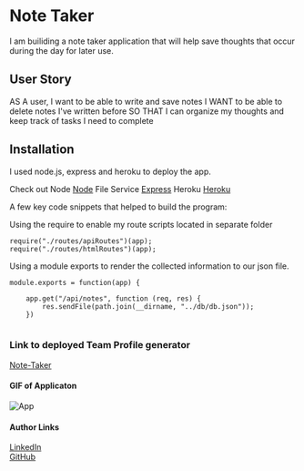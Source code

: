 # Note Taker

I am builiding a note taker application that will help save thoughts that occur during the day for later use. 

## User Story
AS A user, I want to be able to write and save notes
I WANT to be able to delete notes I've written before
SO THAT I can organize my thoughts and keep track of tasks I need to complete


## Installation
I used node.js, express and heroku to deploy the app. 

Check out Node [Node](https://nodejs.org/en/)
File Service [Express](http://expressjs.com/)
Heroku [Heroku](https://www.heroku.com/)


A few key code snippets that helped to build the program:

Using the require to enable my route scripts located in separate folder
```
require("./routes/apiRoutes")(app);
require("./routes/htmlRoutes")(app);
```

Using a module exports to render the collected information to our json file. 
```
module.exports = function(app) {

    app.get("/api/notes", function (req, res) {
        res.sendFile(path.join(__dirname, "../db/db.json"));
    })
    
```


### Link to deployed Team Profile generator
[Note-Taker](https://frozen-inlet-33341.herokuapp.com/)

#### GIF of Applicaton

![App](https://media.giphy.com/media/f4VgzDL5VfcgfIwBnE/giphy.gif)


#### Author Links
[LinkedIn](linkedin.com/in/joel-mathen/) <br>
[GitHub](https://github.com/crackedsnowboard)



